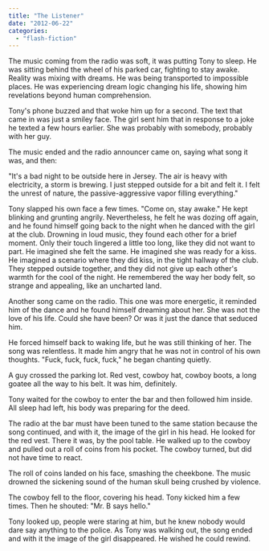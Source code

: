 ```yaml
---
title: "The Listener"
date: "2012-06-22"
categories: 
  - "flash-fiction"
---
```


The music coming from the radio was soft, it was putting Tony to sleep. He was sitting behind the wheel of his parked car, fighting to stay awake. Reality was mixing with dreams. He was being transported to impossible places. He was experiencing dream logic changing his life, showing him revelations beyond human comprehension.

Tony's phone buzzed and that woke him up for a second. The text that came in was just a smiley face. The girl sent him that in response to a joke he texted a few hours earlier. She was probably with somebody, probably with her guy.

The music ended and the radio announcer came on, saying what song it was, and then:

"It's a bad night to be outside here in Jersey. The air is heavy with electricity, a storm is brewing. I just stepped outside for a bit and felt it. I felt the unrest of nature, the passive-aggressive vapor filling everything."

Tony slapped his own face a few times. "Come on, stay awake." He kept blinking and grunting angrily. Nevertheless, he felt he was dozing off again, and he found himself going back to the night when he danced with the girl at the club. Drowning in loud music, they found each other for a brief moment. Only their touch lingered a little too long, like they did not want to part. He imagined she felt the same. He imagined she was ready for a kiss. He imagined a scenario where they did kiss, in the tight hallway of the club. They stepped outside together, and they did not give up each other's warmth for the cool of the night. He remembered the way her body felt, so strange and appealing, like an uncharted land.

Another song came on the radio. This one was more energetic, it reminded him of the dance and he found himself dreaming about her. She was not the love of his life. Could she have been? Or was it just the dance that seduced him.

He forced himself back to waking life, but he was still thinking of her. The song was relentless. It made him angry that he was not in control of his own thoughts. "Fuck, fuck, fuck, fuck," he began chanting quietly.

A guy crossed the parking lot. Red vest, cowboy hat, cowboy boots, a long goatee all the way to his belt. It was him, definitely.

Tony waited for the cowboy to enter the bar and then followed him inside. All sleep had left, his body was preparing for the deed.

The radio at the bar must have been tuned to the same station because the song continued, and with it, the image of the girl in his head. He looked for the red vest. There it was, by the pool table. He walked up to the cowboy and pulled out a roll of coins from his pocket. The cowboy turned, but did not have time to react.

The roll of coins landed on his face, smashing the cheekbone. The music drowned the sickening sound of the human skull being crushed by violence.

The cowboy fell to the floor, covering his head. Tony kicked him a few times. Then he shouted: "Mr. B says hello."

Tony looked up, people were staring at him, but he knew nobody would dare say anything to the police. As Tony was walking out, the song ended and with it the image of the girl disappeared. He wished he could rewind.
